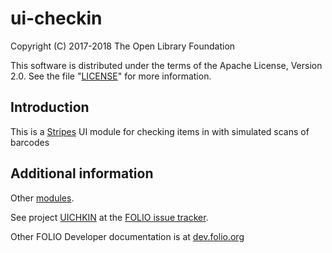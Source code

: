 # ui-checkin

Copyright (C) 2017-2018 The Open Library Foundation

This software is distributed under the terms of the Apache License,
Version 2.0. See the file "[LICENSE](LICENSE)" for more information.

## Introduction

This is a [Stripes](https://github.com/folio-org/stripes-core/) UI module
for checking items in with simulated scans of barcodes

## Additional information

Other [modules](https://dev.folio.org/source-code/#client-side).

See project [UICHKIN](https://issues.folio.org/browse/UICHKIN)
at the [FOLIO issue tracker](https://dev.folio.org/guidelines/issue-tracker).

Other FOLIO Developer documentation is at [dev.folio.org](https://dev.folio.org/)
